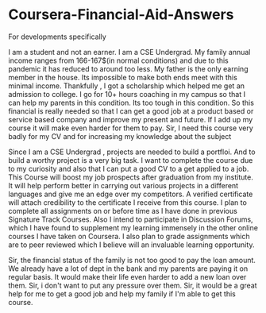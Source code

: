 # Coursera-Financial-Aid-Answers
For developments specifically


I am a student and not an earner. I am a CSE Undergrad. My family annual income ranges from 166-167$(in normal conditions) and due to this pandemic it has reduced to around too less. My father is the only earning member in the house. Its impossible to make both ends meet with this minimal income. Thankfully , I got a scholarship which helped me get an admission to college. I go for 10+ hours coaching in my campus so that I can help my parents in this condition. Its too tough in this condition. So this financial is really needed so that I can get a good job at a product based or service based company and improve my present and future.
If I add up my course it will make even harder for them to pay. Sir, I need this course very badly for my CV and for increasing my knowledge about the subject

Since I am a CSE Undergrad , projects are needed to build a portfloi. And to build  a worthy project is a very big task. I want to complete the course due to my curiosity and also that I can put a good CV to a get applied to a job. This Course will boost my job prospects after graduation from my institute. It will help perform better in carrying out various projects in a different languages and give me an edge over my competitors. A verified certificate will attach credibility to the certificate I receive from this course. I plan to complete all assignments on or before time as I have done in previous Signature Track Courses. Also I intend to participate in Discussion Forums, which I have found to supplement my learning immensely in the other online courses I have taken on Coursera. I also plan to grade assignments which are to peer reviewed which I believe will an invaluable learning opportunity.



Sir, the financial status of the family is not too good to pay the loan amount. We already have a lot of dept in the bank and my parents are paying it on regular basis. It would make their life even harder to add a new loan over them. Sir, i don't want to put any pressure over them. Sir, it would be a great help for me to get a good job and help my family if I'm able to get this course.
